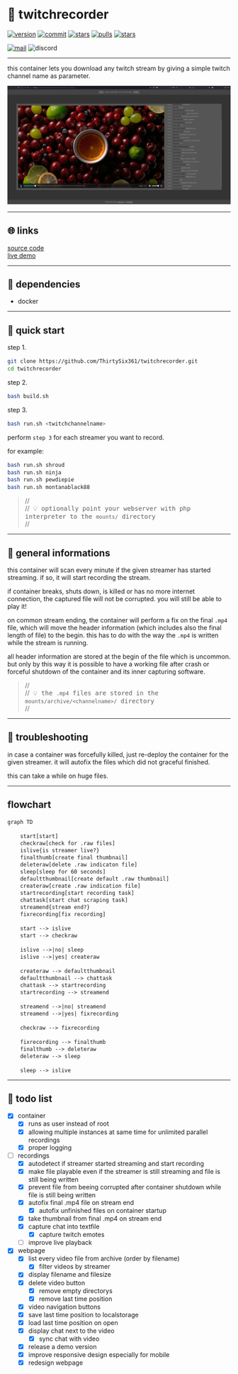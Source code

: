 # 🎥 twitchrecorder

[![version](https://img.shields.io/badge/version-1.3.0-deepgreen)](https://github.com/ThirtySix361/twitchrecorder)
[![commit](https://img.shields.io/github/last-commit/ThirtySix361/twitchrecorder?logo=github&label=github+last+commit)](https://github.com/ThirtySix361/twitchrecorder)
[![stars](https://img.shields.io/github/stars/thirtysix361/twitchrecorder.svg?logo=github&style=flat&label=github+stars)](https://github.com/ThirtySix361/twitchrecorder)
[![pulls](https://img.shields.io/docker/pulls/thirtysix361/twitchrecorder.svg?logo=docker)](https://hub.docker.com/r/thirtysix361/twitchrecorder)
[![stars](https://img.shields.io/docker/stars/thirtysix361/twitchrecorder.svg?logo=docker)](https://hub.docker.com/r/thirtysix361/twitchrecorder)

[![mail](https://img.shields.io/badge/contact-dev%4036ip.de-blue?logo=maildotru)](mailto:dev@36ip.de)
![discord](https://img.shields.io/badge/discord-.thirtysix-5865F2?style=flat&logo=discord)

---

this container lets you download any twitch stream by giving a simple twitch channel name as parameter.

[![preview](https://raw.githubusercontent.com/ThirtySix361/twitchrecorder/master/preview.png)](https://36ip.de/twitchrecorder/)

---

## 🌐 links

[source code](https://github.com/ThirtySix361/twitchrecorder) \
[live demo](https://36ip.de/twitchrecorder/)

---

## 🔗 dependencies

+ docker

---

## 🚀 quick start

step 1.

```bash
git clone https://github.com/ThirtySix361/twitchrecorder.git
cd twitchrecorder
```

step 2.

```bash
bash build.sh
```

step 3.

```bash
bash run.sh <twitchchannelname>
```

perform `step 3` for each streamer you want to record.

for example:

```bash
bash run.sh shroud
bash run.sh ninja
bash run.sh pewdiepie
bash run.sh montanablack88
```

>//<br>//<samp> 💡 optionally point your webserver with php interpreter to the `mounts/` directory </samp><br>//

---

## 🧠 general informations

this container will scan every minute if the given streamer has started streaming. if so, it will start recording the stream.

if container breaks, shuts down, is killed or has no more internet connection, the captured file will not be corrupted. you will still be able to play it!

on common stream ending, the container will perform a fix on the final `.mp4` file, which will move the header information (which includes also the final length of file) to the begin. this has to do with the way the `.mp4` is written while the stream is running.

all header information are stored at the begin of the file which is uncommon. but only by this way it is possible to have a working file after crash or forceful shutdown of the container and its inner capturing software.

>//<br>//<samp> 💡 the `.mp4` files are stored in the `mounts/archive/<channelname>/` directory </samp><br>//

---

## 🧐 troubleshooting

in case a container was forcefully killed, just re-deploy the container for the given streamer.
it will autofix the files which did not graceful finished.

this can take a while on huge files.

---

## flowchart

```mermaid
graph TD

    start[start]
    checkraw[check for .raw files]
    islive{is streamer live?}
    finalthumb[create final thumbnail]
    deleteraw[delete .raw indicaton file]
    sleep[sleep for 60 seconds]
    defaultthumbnail[create default .raw thumbnail]
    createraw[create .raw indication file]
    startrecording[start recording task]
    chattask[start chat scraping task]
    streamend{stream end?}
    fixrecording[fix recording]

    start --> islive
    start --> checkraw

    islive -->|no| sleep
    islive -->|yes| createraw

    createraw --> defaultthumbnail
    defaultthumbnail --> chattask
    chattask --> startrecording
    startrecording --> streamend

    streamend -->|no| streamend
    streamend -->|yes| fixrecording

    checkraw --> fixrecording

    fixrecording --> finalthumb
    finalthumb --> deleteraw
    deleteraw --> sleep

    sleep --> islive

```

---

## 📝 todo list

- [x] container
    - [x] runs as user instead of root
    - [x] allowing multiple instances at same time for unlimited parallel recordings
    - [x] proper logging
- [ ] recordings
    - [x] autodetect if streamer started streaming and start recording
    - [x] make file playable even if the streamer is still streaming and file is still being written
    - [x] prevent file from beeing corrupted after container shutdown while file is still being written
    - [x] autofix final .mp4 file on stream end
        - [x] autofix unfinished files on container startup
    - [x] take thumbnail from final .mp4 on stream end
    - [x] capture chat into textfile
        - [x] capture twitch emotes
    - [ ] improve live playback
- [x] webpage
    - [x] list every video file from archive (order by filename)
        - [x] filter videos by streamer
    - [x] display filename and filesize
    - [x] delete video button
        - [x] remove empty directorys
        - [x] remove last time position
    - [x] video navigation buttons
    - [x] save last time position to localstorage
    - [x] load last time position on open
    - [x] display chat next to the video
        - [x] sync chat with video
    - [x] release a demo version
    - [x] improve responsive design especially for mobile
    - [x] redesign webpage
